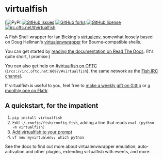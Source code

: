 # virtualfish

[![PyPI](https://img.shields.io/pypi/v/virtualfish.svg) [![GitHub issues](https://img.shields.io/github/issues/adambrenecki/virtualfish.svg)](https://github.com/adambrenecki/virtualfish/issues) [![GitHub forks](https://img.shields.io/github/forks/adambrenecki/virtualfish.svg)](https://github.com/adambrenecki/virtualfish/network) [![GitHub license](https://img.shields.io/badge/license-MIT-blue.svg)](https://raw.githubusercontent.com/adambrenecki/virtualfish/master/LICENSE) [![irc.oftc.net/#virtualfish](https://img.shields.io/badge/irc.oftc.net-%23virtualfish-brightgreen.svg)](ircs://irc.oftc.net:6697/#virtualfish)

A Fish Shell wrapper for Ian Bicking's [virtualenv](https://virtualenv.pypa.io/en/latest/), somewhat loosely based on Doug Hellman's [virtualenvwrapper](https://bitbucket.org/dhellmann/virtualenvwrapper) for Bourne-compatible shells.

You can get started by [reading the documentation on Read The Docs](http://virtualfish.readthedocs.org/en/latest/). (It's quite short, I promise.)

You can also get help on [#virtualfish on OFTC](https://www.irccloud.com/#!/ircs://irc.oftc.net:6697/%23virtualfish) (`ircs://irc.oftc.net:6697/#virtualfish`), the same network as the [Fish IRC channel](https://www.irccloud.com/#!/ircs://irc.oftc.net:6697/%23fish).

If virtualfish is useful to you, feel free to [make a weekly gift on Gittip](https://www.gittip.com/adambrenecki/) or [a monthly one on Flattr](https://flattr.com/submit/auto?user_id=adambrenecki&url=https%3A%2F%2Fgithub.com%2Fadambrenecki%2Fvirtualfish%2F).

## A quickstart, for the impatient

1. `pip install virtualfish`
2. Edit `~/.config/fish/config.fish`, adding a line that reads `eval (python -m virtualfish)`
2. [Add virtualfish to your prompt](http://virtualfish.readthedocs.org/en/latest/install.html#customizing-your-fish-prompt)
2. `vf new myvirtualenv; which python`

See the docs to find out more about virtualenvwrapper emulation, auto-activation and other plugins, extending virtualfish with events, and more.
